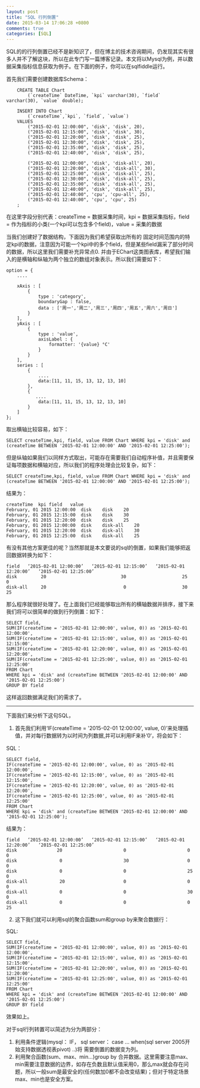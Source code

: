 ```yaml
---
layout: post
title: "SQL 行列倒置"
date: 2015-03-14 17:06:28 +0800
comments: true
categories: [SQL]
---
```

SQL的的行列倒置已经不是新知识了，但在博主的技术咨询期间，仍发现其实有很多人并不了解这块，所以在此专门写一篇博客记录。本文将以Mysql为例，并以数据采集指标信息获取为例子。在下面的例子，你可以在sqlfiddle运行。

首先我们需要创建数据库Schema：
	

		CREATE TABLE Chart
			(`createTime` DateTime, `kpi` varchar(30), `field` varchar(30), `value` double);
			
		INSERT INTO Chart
			(`createTime`,`kpi`, `field`, `value`)
		VALUES
			("2015-02-01 12:00:00", 'disk', 'disk', 20),
		    ("2015-02-01 12:15:00", 'disk', 'disk', 30),
		    ("2015-02-01 12:20:00", 'disk', 'disk', 25),
		    ("2015-02-01 12:30:00", 'disk', 'disk', 25),
		    ("2015-02-01 12:35:00", 'disk', 'disk', 25),
		    ("2015-02-01 12:40:00", 'disk', 'disk', 25),
		     
		    ("2015-02-01 12:00:00", 'disk', 'disk-all', 20),
		    ("2015-02-01 12:20:00", 'disk', 'disk-all', 30),
		    ("2015-02-01 12:25:00", 'disk', 'disk-all', 25),
		    ("2015-02-01 12:30:00", 'disk', 'disk-all', 25),
		    ("2015-02-01 12:35:00", 'disk', 'disk-all', 25),
		    ("2015-02-01 12:40:00", 'disk', 'disk-all', 25),
		    ("2015-02-01 12:40:00", 'cpu', 'cpu-all', 25),
		    ("2015-02-01 12:40:00", 'cpu', 'cpu', 25)
		;


在这里字段分别代表：createTime = 数据采集时间，kpi = 数据采集指标，field = 作为指标的小类(一个kpi可以包含多个field)，value = 采集的数据

当我们创建好了数据结构，下面因为我们希望获取出所有的 固定时间范围内的特定kpi的数据，注意因为可能一个kpi中的多个field，但是某些field漏采了部分时间的数据，所以这里我们需要补充异常点0. 并由于EChart这类图表库，希望我们输入的是横轴和纵轴为两个独立的数组对象表示。所以我们需要如下：

	option = {
	    ....

	    xAxis : [
	        {
	            type : 'category',
	            boundaryGap : false,
	            data : ['周一','周二','周三','周四','周五','周六','周日']
	        }
	    ],
	    yAxis : [
	        {
	            type : 'value',
	            axisLabel : {
	                formatter: '{value} °C'
	            }
	        }
	    ],
	    series : [
	        {
	            ....
	            data:[11, 11, 15, 13, 12, 13, 10]
	        },
	        {
	           ....
	            data:[11, 11, 15, 13, 12, 13, 10]
	        }
	    ]
	};
        
取出横轴比较容易，如下：

	SELECT createTime,kpi, field, value FROM Chart WHERE kpi = 'disk' and (createTime BETWEEN '2015-02-01 12:00:00' AND '2015-02-01 12:25:00');

但是纵轴如果我们以同样方式取出，可能存在需要我们自动程序补值，并且需要保证每项数据和横轴对应，所以我们的程序处理会比较复杂，如下：

    SELECT createTime,kpi, field, value FROM Chart WHERE kpi = 'disk' and (createTime BETWEEN '2015-02-01 12:00:00' AND '2015-02-01 12:25:00');

结果为：

	createTime	kpi	field	value
	February, 01 2015 12:00:00	disk	disk	20
	February, 01 2015 12:15:00	disk	disk	30
	February, 01 2015 12:20:00	disk	disk	25
	February, 01 2015 12:00:00	disk	disk-all	20
	February, 01 2015 12:20:00	disk	disk-all	30
	February, 01 2015 12:25:00	disk	disk-all	25

有没有其他方案更佳的呢？当然那就是本文要说的sql的倒置，如果我们能够把返回数据转换为如下：

	field	‘2015-02-01 12:00:00’	‘2015-02-01 12:15:00’	‘2015-02-01 12:20:00’	‘2015-02-01 12:25:00’
	disk	     20	                           30	                  25	                   0
	disk-all	 20                          	0	                  30	                   25


那么程序就很好处理了。在上面我们已经能够取出所有的横轴数据并排序，接下来我们将可以很简单的做到行列倒置：如下：

	SELECT field,
	SUM(IF(createTime = '2015-02-01 12:00:00', value, 0)) as '2015-02-01 12:00:00',
	SUM(IF(createTime = '2015-02-01 12:15:00', value, 0)) as '2015-02-01 12:15:00',
	SUM(IF(createTime = '2015-02-01 12:20:00', value, 0)) as '2015-02-01 12:20:00',
	SUM(IF(createTime = '2015-02-01 12:25:00', value, 0)) as '2015-02-01 12:25:00' 
	FROM Chart
	WHERE kpi = 'disk' and (createTime BETWEEN '2015-02-01 12:00:00' AND '2015-02-01 12:25:00')
	GROUP BY field

这样返回数据满足我们的需求了。


------------------------------------


下面我们来分析下这句SQL，

1. 首先我们利用‘IF(createTime = '2015-02-01 12:00:00', value, 0)’来处理插值，并对每行数据转为以时间为列数据,并可以利用IF来补’0‘，将会如下：

SQL：

	SELECT field,
	IF(createTime = '2015-02-01 12:00:00', value, 0) as '2015-02-01 12:00:00',
	IF(createTime = '2015-02-01 12:15:00', value, 0) as '2015-02-01 12:15:00',
	IF(createTime = '2015-02-01 12:20:00', value, 0) as '2015-02-01 12:20:00',
	IF(createTime = '2015-02-01 12:25:00', value, 0) as '2015-02-01 12:25:00' 
	FROM Chart
	WHERE kpi = 'disk' and (createTime BETWEEN '2015-02-01 12:00:00' AND '2015-02-01 12:25:00');


结果为：

	field	‘2015-02-01 12:00:00’	‘2015-02-01 12:15:00’	‘2015-02-01 12:20:00’	‘2015-02-01 12:25:00’
	disk			   20						0						0						0
	disk				0						30						0						0
	disk				0						0						25						0
	disk-all			20						0						0						0
	disk-all			0						0						30						0
	disk-all			0						0						0						25

2. 这下我们就可以利用sql的聚合函数sum和group by来聚合数据行：


SQL:

	SELECT field,
	SUM(IF(createTime = '2015-02-01 12:00:00', value, 0)) as '2015-02-01 12:00:00',
	SUM(IF(createTime = '2015-02-01 12:15:00', value, 0)) as '2015-02-01 12:15:00',
	SUM(IF(createTime = '2015-02-01 12:20:00', value, 0)) as '2015-02-01 12:20:00',
	SUM(IF(createTime = '2015-02-01 12:25:00', value, 0)) as '2015-02-01 12:25:00' 
	FROM Chart
	WHERE kpi = 'disk' and (createTime BETWEEN '2015-02-01 12:00:00' AND '2015-02-01 12:25:00')
	GROUP BY field

效果如上。

对于sql行列转置可以简述为分为两部分：

1. 利用条件逻辑(mysql： IF， sql server： case ... when(sql server 2005开始支持数据透视表pivot) ..)将 需要倒置的数据变为列。
2. 利用聚合函数(sum、max、min...)group by 合并数据。这里需要注意max、min需要注意数据的边界，如存在负数且默认值采用0，那么max就会存在问题，所以一般sum是最安全的(任何数加0都不会改变结果)；但对于特定场景max、min也是安全方案。



